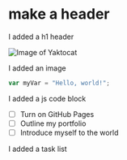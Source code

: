 # make a header

I added a h1 header

![Image of Yaktocat](https://octodex.github.com/images/yaktocat.png)

I added an image

``` javascript
var myVar = "Hello, world!";
```

I added a js code block

- [ ] Turn on GitHub Pages
- [ ] Outline my portfolio
- [ ] Introduce myself to the world

I added a task list
